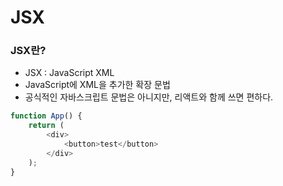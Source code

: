 # JSX

### JSX란?

* JSX : JavaScript XML
* JavaScript에 XML을 추가한 확장 문법
* 공식적인 자바스크립트 문법은 아니지만, 리액트와 함께 쓰면 편하다.

```javascript
function App() {
	return (
		<div>
			<button>test</button>
		</div>
	);
}
```
